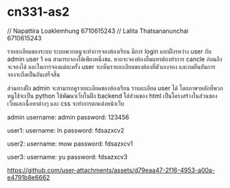 # cn331-as2
// Napattira Loaklemhung 6710615243
// Lalita Thatsananunchai 6710615243

รายละเอียดของระบบ 
ระบบพวกหนูจะทำการจองห้องเรียน มีการ login แยกฝั่งรหว่าง user กับ admin
user 1 คน สามารถจองได้เพียงหนึ่งชม. หากจะจองห้องอื่นแทรต้องทำการ cancle ก่อนถึงจะจองได้ 
และในการจองแต่ละครั้ง user จะเห็นรายละเอียดของห้องที่ตัวเองจอง และกดยืนยันการจองจะถือเป็นอันเสร็จสิ้น

ส่วนทางฝั่ง admin จะสามารถดูรายละเอียดของห้องเรียน ราบละเอียด user ได้
โดยภาษาหลักที่พวกหนูใช้จะเป็น python ใช้พัฒนาเว็บในฝั่ง backend ใส่ส่วนของ html เป็นโครงสร้างในส่วนของเว็บและเนื้อหาต่างๆ  และ css จะทำการตกแต่งหน้าเว็บ

admin
username: admin
password: 123456

user1:
username: ln
password: fdsazxcv2

user2:
username: mow
password: fdsazxcv1

user3:
username: yu
password: fdsazxcv3

https://github.com/user-attachments/assets/d79eaa47-2f16-4953-a00a-e4791b8e6662




